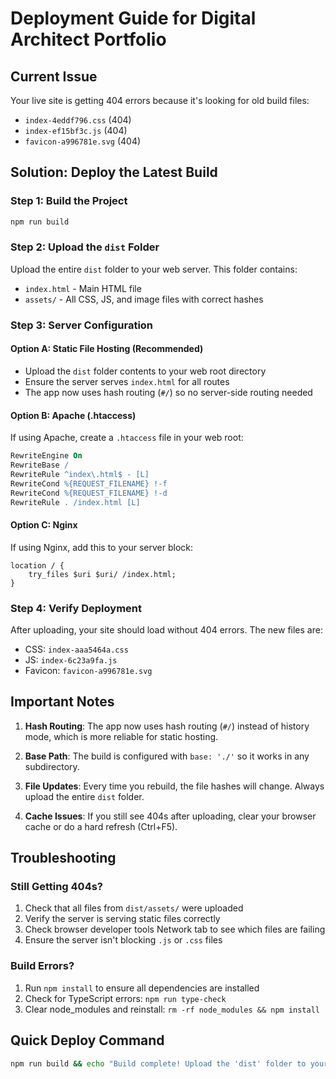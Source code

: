 # Deployment Guide for Digital Architect Portfolio

## Current Issue
Your live site is getting 404 errors because it's looking for old build files:
- `index-4eddf796.css` (404)
- `index-ef15bf3c.js` (404)
- `favicon-a996781e.svg` (404)

## Solution: Deploy the Latest Build

### Step 1: Build the Project
```bash
npm run build
```

### Step 2: Upload the `dist` Folder
Upload the entire `dist` folder to your web server. This folder contains:
- `index.html` - Main HTML file
- `assets/` - All CSS, JS, and image files with correct hashes

### Step 3: Server Configuration

#### Option A: Static File Hosting (Recommended)
- Upload the `dist` folder contents to your web root directory
- Ensure the server serves `index.html` for all routes
- The app now uses hash routing (`#/`) so no server-side routing needed

#### Option B: Apache (.htaccess)
If using Apache, create a `.htaccess` file in your web root:
```apache
RewriteEngine On
RewriteBase /
RewriteRule ^index\.html$ - [L]
RewriteCond %{REQUEST_FILENAME} !-f
RewriteCond %{REQUEST_FILENAME} !-d
RewriteRule . /index.html [L]
```

#### Option C: Nginx
If using Nginx, add this to your server block:
```nginx
location / {
    try_files $uri $uri/ /index.html;
}
```

### Step 4: Verify Deployment
After uploading, your site should load without 404 errors. The new files are:
- CSS: `index-aaa5464a.css`
- JS: `index-6c23a9fa.js`
- Favicon: `favicon-a996781e.svg`

## Important Notes

1. **Hash Routing**: The app now uses hash routing (`#/`) instead of history mode, which is more reliable for static hosting.

2. **Base Path**: The build is configured with `base: './'` so it works in any subdirectory.

3. **File Updates**: Every time you rebuild, the file hashes will change. Always upload the entire `dist` folder.

4. **Cache Issues**: If you still see 404s after uploading, clear your browser cache or do a hard refresh (Ctrl+F5).

## Troubleshooting

### Still Getting 404s?
1. Check that all files from `dist/assets/` were uploaded
2. Verify the server is serving static files correctly
3. Check browser developer tools Network tab to see which files are failing
4. Ensure the server isn't blocking `.js` or `.css` files

### Build Errors?
1. Run `npm install` to ensure all dependencies are installed
2. Check for TypeScript errors: `npm run type-check`
3. Clear node_modules and reinstall: `rm -rf node_modules && npm install`

## Quick Deploy Command
```bash
npm run build && echo "Build complete! Upload the 'dist' folder to your server."
``` 
